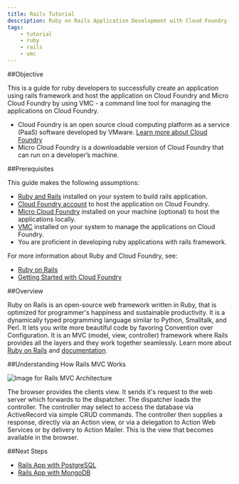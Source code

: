 ```yaml
---
title: Rails Tutorial
description: Ruby on Rails Application Development with Cloud Foundry
tags:
    - tutorial
    - ruby
    - rails
    - vmc
---
```


##Objective

This is a guide for ruby developers to successfully create an application using rails framework and host the application on Cloud Foundry and Micro Cloud Foundry by using VMC - a command line tool for managing the applications on Cloud Foundry.

+ Cloud Foundry is an open source cloud computing platform as a service (PaaS) software developed by VMware. [Learn more about Cloud Foundry](http://www.cloudfoundry.com/about)
+ Micro Cloud Foundry is a downloadable version of Cloud Foundry that can run on a developer’s machine.


##Prerequisites

This guide makes the following assumptions:

+ [Ruby and Rails](frameworks/ruby/installing-ruby.html) installed on your system to build rails application.
+ [Cloud Foundry account](https://my.cloudfoundry.com/signup) to host the application on Cloud Foundry.
+ [Micro Cloud Foundry](/infrastructure/micro/installing-mcf.html) installed on your machine (optional) to host the applications locally.
+ [VMC](/tools/vmc/installing-vmc.html) installed on your system to manage the applications on Cloud Foundry.
+ You are proficient in developing ruby applications with rails framework.

For more information about Ruby and Cloud Foundry, see:

+  [Ruby on Rails](http://rubyonrails.org/)
+  [Getting Started with Cloud Foundry](/getting-started.html)

##Overview

Ruby on Rails is an open-source web framework written in Ruby, that is optimized for programmer's happiness and sustainable productivity. It is a dynamically typed programming language similar to Python, Smalltalk, and Perl. It lets you write more beautiful code by favoring Convention over Configuration. It is an MVC (model, view, controller) framework where Rails provides all the layers and they work together seamlessly. Learn more about [Ruby on Rails](http://rubyonrails.org/) and [documentation](http://guides.rubyonrails.org/).

##Understanding How Rails MVC Works

![Image for Rails MVC Architecture](/images/rails-tutorial/rails-mvc.png)

The browser provides the clients view. It sends it's request to the web server which forwards to the dispatcher. The dispatcher loads the controller. The controller may select to access the database via ActiveRecord via simple CRUD commands. The controller then supplies a response, directly via an Action view, or via a delegation to Action Web Services or by delivery to Action Mailer. This is the view that becomes available in the browser.

##Next Steps

+ [Rails App with PostgreSQL](/frameworks/ruby/rails-tutorial/rails-app-with-postgres.html)
+ [Rails App with MongoDB](/frameworks/ruby/rails-tutorial/mongodb-docs/rails-app-with-mongodb.html)